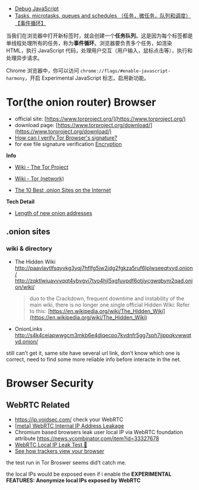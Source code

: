 - [Debug JavaScript](https://developer.chrome.com/docs/devtools/javascript/) 
- [Tasks, microtasks, queues and schedules （任务，微任务，队列和调度）【事件循环】](https://jakearchibald.com/2015/tasks-microtasks-queues-and-schedules/) 



当我们在浏览器中打开新标签时，就会创建一个**任务队列**。这是因为每个标签都是单线程处理所有的任务，称为**事件循环**。浏览器要负责多个任务，如渲染 HTML，执行 JavaScript 代码，处理用户交互（用户输入，鼠标点击等），执行和处理异步请求。

Chrome 浏览器中，你可以访问 `chrome://flags/#enable-javascript-harmony`，开启 Experimental JavaScript 标志，启用新功能。

# Tor(the onion router) Browser

- official site: [https://www.torproject.org/](https://www.torproject.org/) 
- download page: [https://www.torproject.org/download/](https://www.torproject.org/download/) 
- [How can I verify Tor Browser's signature?](https://support.torproject.org/tbb/#how-to-verify-signature) 
- for exe file signature verification [Encryption](../Security/Encryption.md) 

**Info**
- [Wiki - The Tor Project](https://en.wikipedia.org/wiki/The_Tor_Project) 
- [Wiki - Tor (network)](https://en.wikipedia.org/wiki/Tor_(network)) 

- [The 10 Best .onion Sites on the Internet](https://privacypros.io/tor/best-onion-sites/) 

**Tech Detail**
- [Length of new onion addresses](https://lists.torproject.org/pipermail/tor-dev/2007-June/001442.html) 

## .onion sites

### wiki & directory

- The Hidden Wiki
	http://paavlaytlfsqyvkg3yqj7hflfg5jw2jdg2fgkza5ruf6lplwseeqtvyd.onion/
	http://zqktlwiuavvvqqt4ybvgvi7tyo4hjl5xgfuvpdf6otjiycgwqbym2qad.onion/wiki/
    
    > duo to the Crackdown, frequent downtime and instability of the main wiki,
    > there is no longer one single official Hidden Wiki:
    > Refer to this: [https://en.wikipedia.org/wiki/The_Hidden_Wiki](https://en.wikipedia.org/wiki/The_Hidden_Wiki) 

- OnionLinks
	http://s4k4ceiapwwgcm3mkb6e4diqecpo7kvdnfr5gg7sph7jjppqkvwwqtyd.onion/

still can’t get it, same site have several url link, don’t know which one is correct, need to find some more reliable info before interacte in the net.


# Browser Security

## WebRTC Related

- https://ip.voidsec.com/ check your WebRTC
- [[meta] WebRTC Internal IP Address Leakage](https://bugzilla.mozilla.org/show_bug.cgi?id=959893) 
- Chromium based browsers leak user local IP via WebRTC foundation attribute https://news.ycombinator.com/item?id=33327678
- [WebRTC Local IP Leak Test 🍌](https://niespodd.github.io/webrtc-local-ip-leak/) 
- [See how trackers view your browser](https://coveryourtracks.eff.org/) 

the test run in Tor Broswer seems did’t catch me.

the local IPs would be exposed even if i enable the **EXPERIMENTAL FEATURES: Anonymize local IPs exposed by WebRTC**

